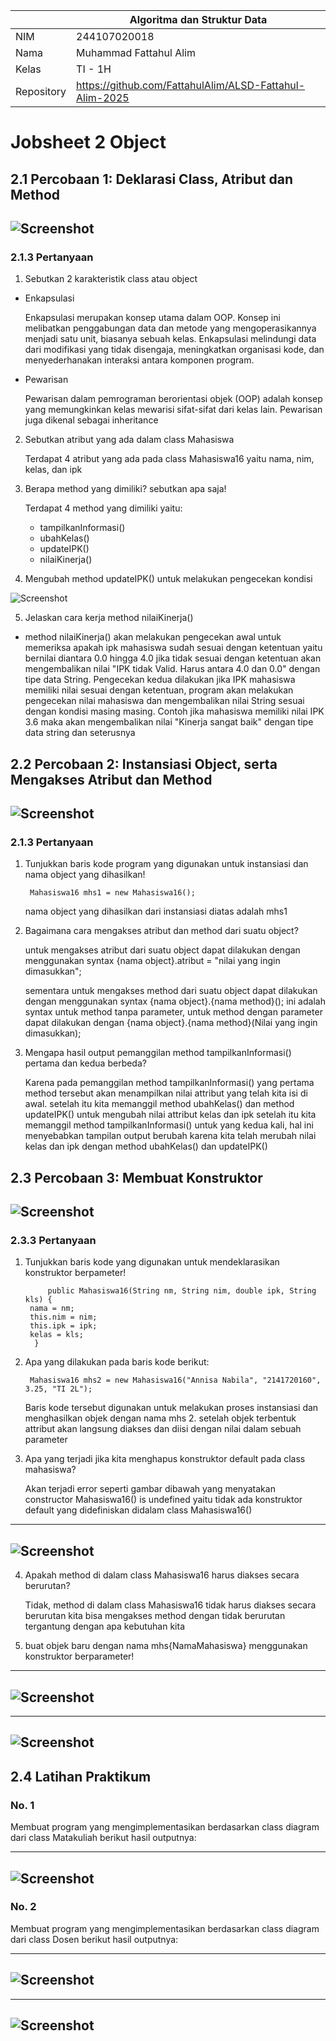|  | Algoritma dan Struktur Data|
|--|--|
| NIM |  244107020018|
| Nama |  Muhammad Fattahul Alim |
| Kelas | TI - 1H |
| Repository |https://github.com/FattahulAlim/ALSD-Fattahul-Alim-2025|

# Jobsheet 2 Object

## 2.1 Percobaan 1: Deklarasi Class, Atribut dan Method

![Screenshot](../img/Perc1.png)
--- 

### 2.1.3 Pertanyaan
1. Sebutkan 2 karakteristik class atau object 
- Enkapsulasi 

    Enkapsulasi merupakan konsep utama dalam OOP. Konsep ini melibatkan penggabungan data dan metode yang mengoperasikannya menjadi satu unit, biasanya sebuah kelas. Enkapsulasi melindungi data dari modifikasi yang tidak disengaja, meningkatkan organisasi kode, dan menyederhanakan interaksi antara komponen program.

- Pewarisan

    Pewarisan dalam pemrograman berorientasi objek (OOP) adalah konsep yang memungkinkan kelas mewarisi sifat-sifat dari kelas lain. Pewarisan juga dikenal sebagai inheritance

2. Sebutkan atribut yang ada dalam class Mahasiswa
    
    Terdapat 4 atribut yang ada pada class Mahasiswa16 yaitu nama, nim, kelas, dan ipk

3. Berapa method yang dimiliki? sebutkan apa saja!

    Terdapat 4 method yang dimiliki yaitu:
    - tampilkanInformasi()
    - ubahKelas()
    - updateIPK()
    - nilaiKinerja()

4. Mengubah method updateIPK() untuk melakukan pengecekan kondisi

![Screenshot](../img/Perc1(1).png)

5. Jelaskan cara kerja method nilaiKinerja()
- method nilaiKinerja() akan melakukan pengecekan awal untuk memeriksa apakah ipk mahasiswa sudah sesuai dengan ketentuan yaitu bernilai diantara 0.0 hingga 4.0 jika tidak sesuai dengan ketentuan akan mengembalikan nilai "IPK tidak Valid. Harus antara 4.0 dan 0.0" dengan tipe data String. Pengecekan kedua dilakukan jika IPK mahasiswa memiliki nilai sesuai dengan ketentuan, program akan melakukan pengecekan nilai mahasiswa dan mengembalikan nilai String sesuai dengan kondisi masing masing. Contoh jika mahasiswa memiliki nilai IPK 3.6 maka akan mengembalikan nilai "Kinerja sangat baik" dengan tipe data string dan seterusnya


## 2.2 Percobaan 2: Instansiasi Object, serta Mengakses Atribut dan Method

![Screenshot](../img/Perc2.png)
---

### 2.1.3 Pertanyaan

1. Tunjukkan baris kode program yang digunakan untuk instansiasi dan nama object yang dihasilkan!
    
        Mahasiswa16 mhs1 = new Mahasiswa16();

    nama object yang dihasilkan dari instansiasi diatas adalah mhs1

2. Bagaimana cara mengakses atribut dan method dari suatu object?
    
    untuk mengakses atribut dari suatu object dapat dilakukan dengan menggunakan syntax {nama object}.atribut = "nilai yang ingin dimasukkan";

    sementara untuk mengakses method dari suatu object dapat dilakukan dengan menggunakan syntax {nama object}.{nama method}(); ini adalah syntax untuk method tanpa parameter, untuk method dengan parameter dapat dilakukan dengan {nama object}.{nama method}(Nilai yang ingin dimasukkan);

3. Mengapa hasil output pemanggilan method tampilkanInformasi() pertama dan kedua berbeda?

    Karena pada pemanggilan method tampilkanInformasi() yang pertama method tersebut akan menampilkan nilai attribut yang telah kita isi di awal. setelah itu kita memanggil method ubahKelas() dan method updateIPK() untuk mengubah nilai attribut kelas dan ipk setelah itu kita memanggil method tampilkanInformasi() untuk yang kedua kali, hal ini menyebabkan tampilan output berubah karena kita telah merubah nilai kelas dan ipk dengan method ubahKelas() dan updateIPK()

## 2.3 Percobaan 3: Membuat Konstruktor

![Screenshot](../img/Perc3.png)
---

### 2.3.3 Pertanyaan
1. Tunjukkan baris kode yang digunakan untuk mendeklarasikan konstruktor berpameter!

            public Mahasiswa16(String nm, String nim, double ipk, String kls) {
        nama = nm;
        this.nim = nim;
        this.ipk = ipk;
        kelas = kls;
         }

2. Apa yang dilakukan pada baris kode berikut:
        
        Mahasiswa16 mhs2 = new Mahasiswa16("Annisa Nabila", "2141720160", 3.25, "TI 2L");

    Baris kode tersebut digunakan untuk melakukan proses instansiasi dan menghasilkan objek dengan nama mhs 2. setelah objek terbentuk attribut akan langsung diakses dan diisi dengan nilai dalam sebuah parameter

3. Apa yang terjadi jika kita menghapus konstruktor default pada class mahasiswa?

    Akan terjadi error seperti gambar dibawah yang menyatakan constructor Mahasiswa16() is undefined yaitu tidak ada konstruktor default yang didefiniskan didalam class Mahasiswa16()
---
![Screenshot](../img/Perc3(1).png)
---

4. Apakah method di dalam class Mahasiswa16 harus diakses secara berurutan?

    Tidak, method di dalam class Mahasiswa16 tidak harus diakses secara berurutan kita bisa mengakses method dengan tidak berurutan tergantung dengan apa kebutuhan kita

5. buat objek baru dengan nama mhs{NamaMahasiswa} menggunakan konstruktor berparameter!
---
![Screenshot](../img/Perc3(2).png)
---
---
![Screenshot](../img/Perc3(3).png)
---

## 2.4 Latihan Praktikum

### No. 1
Membuat program yang mengimplementasikan berdasarkan class diagram dari class Matakuliah berikut hasil outputnya:

---
![Screenshot](../img/Tugas1.png)
---

### No. 2
Membuat program yang mengimplementasikan berdasarkan class diagram dari class Dosen berikut hasil outputnya:

---
![Screenshot](../img/Tugas2.png)
---
---
![Screenshot](../img/Tugas2(1).png)
---
